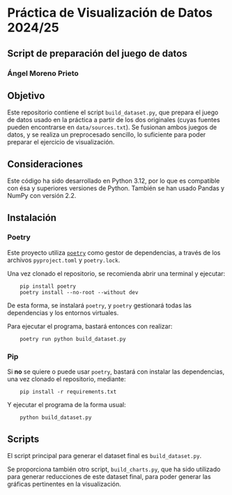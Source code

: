 # Práctica de Visualización de Datos 2024/25
## Script de preparación del juego de datos
### Ángel Moreno Prieto

## Objetivo
Este repositorio contiene el script `build_dataset.py`, que prepara el juego de
datos usado en la práctica a partir de los dos originales (cuyas fuentes pueden
encontrarse en `data/sources.txt`). Se fusionan ambos juegos de datos, y se
realiza un preprocesado sencillo, lo suficiente para poder preparar el
ejercicio de visualización.

## Consideraciones
Este código ha sido desarrollado en Python 3.12, por lo que es compatible con
ésa y superiores versiones de Python. También se han usado Pandas y NumPy con
versión 2.2.

## Instalación
### Poetry
Este proyecto utiliza [`poetry`](https://python-poetry.org/) como gestor de dependencias, a través de los archivos `pyproject.toml` y `poetry.lock`.

Una vez clonado el repositorio, se recomienda abrir una terminal y ejecutar:
```
    pip install poetry
    poetry install --no-root --without dev
```
De esta forma, se instalará `poetry`, y `poetry` gestionará todas las dependencias y los entornos virtuales.

Para ejecutar el programa, bastará entonces con realizar:
```
    poetry run python build_dataset.py
```

### Pip
Si **no** se quiere o puede usar `poetry`, bastará con instalar las dependencias, una vez clonado el repositorio, mediante:
```
    pip install -r requirements.txt
```
Y ejecutar el programa de la forma usual:
```
    python build_dataset.py
```

## Scripts
El script principal para generar el dataset final es `build_dataset.py`.

Se proporciona también otro script, `build_charts.py`, que ha sido utilizado
para generar reducciones de este dataset final, para poder generar las gráficas
pertinentes en la visualización.